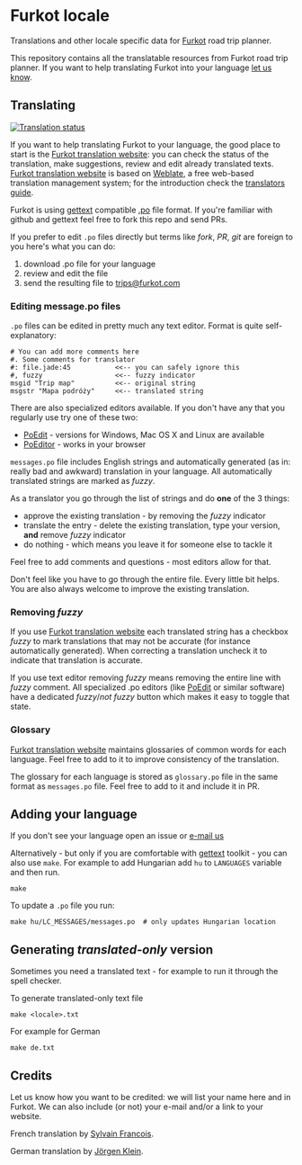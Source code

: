 # Furkot locale

Translations and other locale specific data for [Furkot] road trip planner.

This repository contains all the translatable resources from Furkot road trip
planner. If you want to help translating Furkot into your language [let us
know][furkot-email].

## Translating

[![Translation status][weblate-furkot-image]][Furkot translation website]

If you want to help translating Furkot to your language, the good place to
start is the [Furkot translation website]: you can check the status of the
translation, make suggestions, review and edit already translated texts.
[Furkot translation website] is based on [Weblate], a free
web-based translation management system; for the introduction check the
[translators guide].

Furkot is using [gettext] compatible [.po] file format. If you're familiar
with github and gettext feel free to fork this repo and send PRs.

If you prefer to edit `.po` files directly but terms like _fork_, _PR_, _git_
are foreign to you here's what you can do:

1. download .po file for your language
2. review and edit the file
3. send the resulting file to trips@furkot.com

### Editing message.po files

`.po` files can be edited in pretty much any text editor. Format is quite
self-explanatory:

````po
# You can add more comments here
#. Some comments for translator
#: file.jade:45           <<-- you can safely ignore this
#, fuzzy                  <<-- fuzzy indicator
msgid "Trip map"	      <<-- original string
msgstr "Mapa podróży"     <<-- translated string
````

There are also specialized editors available. If you don't have any that you
regularly use try one of these two:

* [PoEdit] - versions for Windows, Mac OS X and Linux are available
* [PoEditor] - works in your browser

`messages.po` file includes English strings and automatically generated (as
in: really bad and awkward) translation in your language. All automatically
translated strings are marked as _fuzzy_.

As a translator you go through the list of strings and do **one** of
the 3 things:

- approve the existing translation - by removing the _fuzzy_ indicator
- translate the entry - delete the existing translation, type your version,
  **and** remove _fuzzy_ indicator
- do nothing - which means you leave it for someone else to tackle it

Feel free to add comments and questions - most editors allow for that.

Don't feel like you have to go through the entire file. Every little bit
helps. You are also always welcome to improve the existing translation.

### Removing _fuzzy_

If you use [Furkot translation website] each translated
string has a checkbox _fuzzy_ to mark translations that may not be accurate
(for instance automatically generated). When  correcting a translation uncheck
it to indicate that translation is accurate.

If you use text editor removing _fuzzy_ means removing the entire line with
_fuzzy_ comment. All specialized .po editors (like [PoEdit] or similar
software) have a dedicated _fuzzy_/_not fuzzy_  button which makes it easy to
toggle that state.

### Glossary

[Furkot translation website] maintains glossaries of common words for each
language. Feel free to add to it to improve consistency of the translation.

The glossary for each language is stored as `glossary.po` file in the same
format as `messages.po` file. Feel free to add to it and include it in PR.

## Adding your language

If you don't see your language open an issue or [e-mail us][furkot-email]

Alternatively - but only if you are comfortable with [gettext] toolkit - you can
also use `make`. For example to add Hungarian add `hu` to `LANGUAGES` variable
and then run.

    make

To update a `.po` file you run:

    make hu/LC_MESSAGES/messages.po  # only updates Hungarian location

## Generating _translated-only_ version

Sometimes you need a translated text - for example to run it through the spell checker.

To generate translated-only text file

    make <locale>.txt

For example for German

    make de.txt

## Credits

Let us know how you want to be credited: we will list your name here and in Furkot.
We can also include (or not) your e-mail and/or a link to your website.

French translation by [Sylvain Francois](https://github.com/syllant).

German translation by [Jörgen Klein](http://www.klein-bild.de/).

[Furkot]: https://trips.furkot.com
[furkot-email]: mailto:trips@furkot.com
[gettext]: https://www.gnu.org/software/gettext/
[.po]: https://www.gnu.org/software/gettext/manual/gettext.html#PO-Files
[PoEdit]: http://poedit.net
[PoEditor]: https://localise.biz/free/poeditor
[Furkot translation website]: https://translate.code42day.com/projects/furkot/trips/
[translators guide]: http://weblate.readthedocs.org/en/latest/user/translating.html
[Weblate]: https://weblate.org
[weblate-furkot-image]: https://translate.code42day.com/widgets/furkot/-/svg-badge.svg
